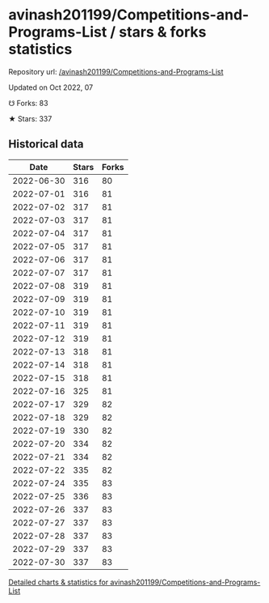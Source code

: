 # avinash201199/Competitions-and-Programs-List / stars & forks statistics

Repository url: [/avinash201199/Competitions-and-Programs-List](https://github.com/avinash201199/Competitions-and-Programs-List)

Updated on Oct 2022, 07

☋ Forks: 83

★ Stars: 337

## Historical data
| Date | Stars | Forks |
|------|-------|-------|
| 2022-06-30 | 316 | 80 | 
| 2022-07-01 | 316 | 81 | 
| 2022-07-02 | 317 | 81 | 
| 2022-07-03 | 317 | 81 | 
| 2022-07-04 | 317 | 81 | 
| 2022-07-05 | 317 | 81 | 
| 2022-07-06 | 317 | 81 | 
| 2022-07-07 | 317 | 81 | 
| 2022-07-08 | 319 | 81 | 
| 2022-07-09 | 319 | 81 | 
| 2022-07-10 | 319 | 81 | 
| 2022-07-11 | 319 | 81 | 
| 2022-07-12 | 319 | 81 | 
| 2022-07-13 | 318 | 81 | 
| 2022-07-14 | 318 | 81 | 
| 2022-07-15 | 318 | 81 | 
| 2022-07-16 | 325 | 81 | 
| 2022-07-17 | 329 | 82 | 
| 2022-07-18 | 329 | 82 | 
| 2022-07-19 | 330 | 82 | 
| 2022-07-20 | 334 | 82 | 
| 2022-07-21 | 334 | 82 | 
| 2022-07-22 | 335 | 82 | 
| 2022-07-24 | 335 | 83 | 
| 2022-07-25 | 336 | 83 | 
| 2022-07-26 | 337 | 83 | 
| 2022-07-27 | 337 | 83 | 
| 2022-07-28 | 337 | 83 | 
| 2022-07-29 | 337 | 83 | 
| 2022-07-30 | 337 | 83 | 


[Detailed charts & statistics for avinash201199/Competitions-and-Programs-List](https://reviewgithub.com/rep/avinash201199/Competitions-and-Programs-List)

